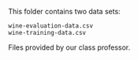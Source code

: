 This folder contains two data sets:

    wine-evaluation-data.csv
    wine-training-data.csv

Files provided by our class professor.

